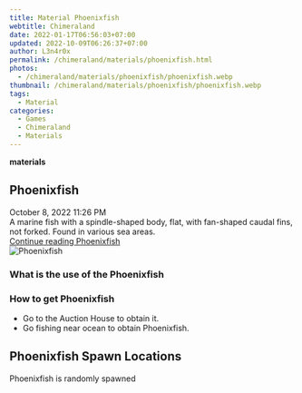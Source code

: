 ```yaml
---
title: Material Phoenixfish
webtitle: Chimeraland
date: 2022-01-17T06:56:03+07:00
updated: 2022-10-09T06:26:37+07:00
author: L3n4r0x
permalink: /chimeraland/materials/phoenixfish.html
photos:
  - /chimeraland/materials/phoenixfish/phoenixfish.webp
thumbnail: /chimeraland/materials/phoenixfish/phoenixfish.webp
tags:
  - Material
categories:
  - Games
  - Chimeraland
  - Materials
---
```


<section id="bootstrap-wrapper">
  <link
    rel="stylesheet"
    href="https://cdn.statically.io/gh/dimaslanjaka/Web-Manajemen/40ac3225/css/bootstrap-4.5-wrapper.css"
  />
  <div
    class="row g-0 border rounded overflow-hidden flex-md-row mb-4 shadow-sm position-relative"
  >
    <div class="col p-4 d-flex flex-column position-static">
      <strong class="d-inline-block mb-2 text-success">materials</strong>
      <h2 class="mb-0">Phoenixfish</h2>
      <div class="mb-1 text-muted">October 8, 2022 11:26 PM</div>
      <div class="mb-2 border p-1">
        A marine fish with a spindle-shaped body, flat, with fan-shaped caudal
        fins, not forked. Found in various sea areas.
      </div>
      <a
        href="/chimeraland/materials/phoenixfish.html"
        class="stretched-link d-none"
        >Continue reading Phoenixfish</a
      >
    </div>
    <div class="col-auto d-none d-lg-block">
      <img
        src="/chimeraland/materials/phoenixfish/phoenixfish.webp"
        alt="Phoenixfish"
      />
    </div>
  </div>
  <div class="row">
    <div class="col-lg-6 col-12 mb-2">
      <div class="card">
        <div class="card-body">
          <h3 class="card-title">What is the use of the Phoenixfish</h3>
          <div class="card-text"><ul></ul></div>
        </div>
      </div>
    </div>
    <div class="col-lg-6 col-12 mb-2">
      <div class="card">
        <div class="card-body">
          <h3 class="card-title">How to get Phoenixfish</h3>
          <div class="card-text">
            <ul>
              <li>Go to the Auction House to obtain it.</li>
              <li>Go fishing near ocean to obtain Phoenixfish.</li>
            </ul>
          </div>
        </div>
      </div>
    </div>
    <div class="col-12 mb-2">
      <h2>Phoenixfish Spawn Locations</h2>
      <p>Phoenixfish is randomly spawned</p>
    </div>
  </div>
</section>
